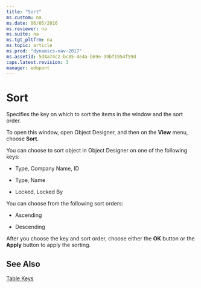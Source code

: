 ```yaml
---
title: "Sort"
ms.custom: na
ms.date: 06/05/2016
ms.reviewer: na
ms.suite: na
ms.tgt_pltfrm: na
ms.topic: article
ms.prod: "dynamics-nav-2017"
ms.assetid: 5d4a74c2-bc85-4e4a-b69e-39bf1954f59d
caps.latest.revision: 3
manager: edupont
---
```

# Sort
Specifies the key on which to sort the items in the window and the sort order.  

 To open this window, open Object Designer, and then on the **View** menu, choose **Sort**.  

 You can choose to sort object in Object Designer on one of the following keys:  

-   Type, Company Name, ID  

-   Type, Name  

-   Locked, Locked By  

 You can choose from the following sort orders:  

-   Ascending  

-   Descending  

 After you choose the key and sort order, choose either the **OK** button or the **Apply** button to apply the sorting.  

## See Also  
 [Table Keys](../Table-Keys.md)
